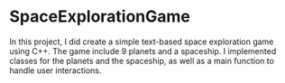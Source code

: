 # SpaceExplorationGame

In this project, I did create a simple text-based space exploration game using C++.
The game include 9 planets and a spaceship. I implemented classes for the
planets and the spaceship, as well as a main function to handle user interactions.
